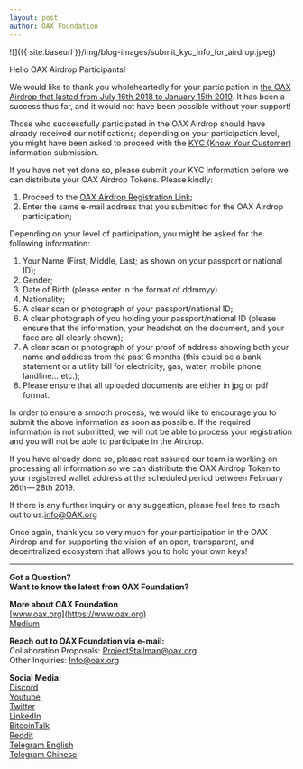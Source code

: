 ```yaml
---
layout: post
author: OAX Foundation
---
```

![]({{ site.baseurl }}/img/blog-images/submit_kyc_info_for_airdrop.jpeg)

Hello OAX Airdrop Participants!

We would like to thank you wholeheartedly for your participation in [the OAX Airdrop that lasted from July 16th 2018 to January 15th 2019](https://medium.com/@OAX_Foundation/oax-airdrop-closed-bfea7351357a). It has been a success thus far, and it would not have been possible without your support!

Those who successfully participated in the OAX Airdrop should have already received our notifications; depending on your participation level, you might have been asked to proceed with the [KYC (Know Your Customer)](https://www.oax.org/en/pages/kyc) information submission.

If you have not yet done so, please submit your KYC information before we can distribute your OAX Airdrop Tokens.
Please kindly:
1. Proceed to the [OAX Airdrop Registration Link](https://www.oax.org/en/airdrop);
2. Enter the same e-mail address that you submitted for the OAX Airdrop participation;

Depending on your level of participation, you might be asked for the following information:
1. Your Name (First, Middle, Last; as shown on your passport or national ID);
2. Gender;
3. Date of Birth (please enter in the format of ddmmyy)
4. Nationality; 
5. A clear scan or photograph of your passport/national ID;
6. A clear photograph of you holding your passport/national ID (please ensure that the information, your headshot on the document, and your face are all clearly shown);
7. A clear scan or photograph of your proof of address showing both your name and address from the past 6 months (this could be a bank statement or a utility bill for electricity, gas, water, mobile phone, landline… etc.);
8. Please ensure that all uploaded documents are either in jpg or pdf format.

In order to ensure a smooth process, we would like to encourage you to submit the above information as soon as possible. If the required information is not submitted, we will not be able to process your registration and you will not be able to participate in the Airdrop.

If you have already done so, please rest assured our team is working on processing all information so we can distribute the OAX Airdrop Token to your registered wallet address at the scheduled period between February 26th — 28th 2019.

If there is any further inquiry or any suggestion, please feel free to reach out to us:[info@OAX.org](mailto:info@OAX.org)

Once again, thank you so very much for your participation in the OAX Airdrop and for supporting the vision of an open, transparent, and decentralized ecosystem that allows you to hold your own keys!

---

**Got a Question?**  
**Want to know the latest from OAX Foundation?**  

**More about OAX Foundation**  
[www.oax.org](https://www.oax.org)  
[Medium](https://medium.com/@OAX_Foundation)  

**Reach out to OAX Foundation via e-mail:**  
Collaboration Proposals: [ProjectStallman@oax.org](mailto:ProjectStallman@oax.org)  
Other Inquiries: [Info@oax.org](mailto:Info@oax.org)  

**Social Media:**  
[Discord](https://discordapp.com/invite/ZH5YHkb)  
[Youtube](https://bit.ly/2Bvsk73)  
[Twitter](https://twitter.com/OAX_Foundation)  
[LinkedIn](https://www.linkedin.com/company/oax-foundation/)  
[BitcoinTalk](http://bitcointalk.org/index.php?topic=1943946)  
[Reddit](https://www.reddit.com/r/OpenANX/)  
[Telegram English](https://t.me/openanxteam)  
[Telegram Chinese](https://t.me/oax_cn)  